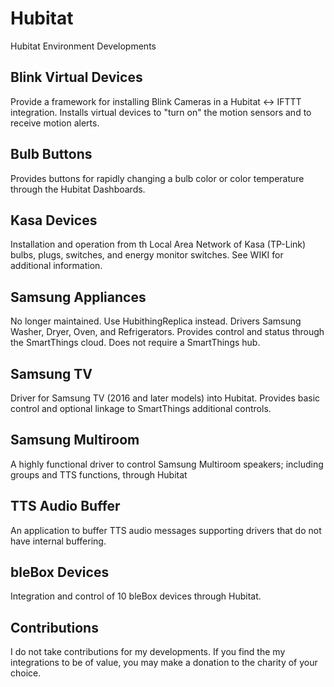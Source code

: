 # Hubitat
Hubitat Environment Developments

## Blink Virtual Devices
Provide a framework for installing Blink Cameras in a Hubitat <-> IFTTT integration.  Installs virtual devices to "turn on" the motion sensors and to receive motion alerts.

## Bulb Buttons
Provides buttons for rapidly changing a bulb color or color temperature through the Hubitat Dashboards.

## Kasa Devices
Installation and operation from th Local Area Network of Kasa (TP-Link) bulbs, plugs, switches, and energy monitor switches. See WIKI for additional information.

## Samsung Appliances
No longer maintained.  Use HubithingReplica instead.  Drivers Samsung Washer, Dryer, Oven, and Refrigerators.  Provides control and status through the SmartThings cloud.  Does not require a SmartThings hub.

## Samsung TV
Driver for Samsung TV (2016 and later models) into Hubitat.  Provides basic control and optional linkage to SmartThings additional controls.

## Samsung Multiroom
A highly functional driver to control Samsung Multiroom speakers; including groups and TTS functions, through Hubitat

## TTS Audio Buffer
An application to buffer TTS audio messages supporting drivers that do not have internal buffering.

## bleBox Devices
Integration and control of 10 bleBox devices through Hubitat.

## Contributions
I do not take contributions for my developments.  If you find the my integrations to be of value, you may make a donation to the charity of your choice.
